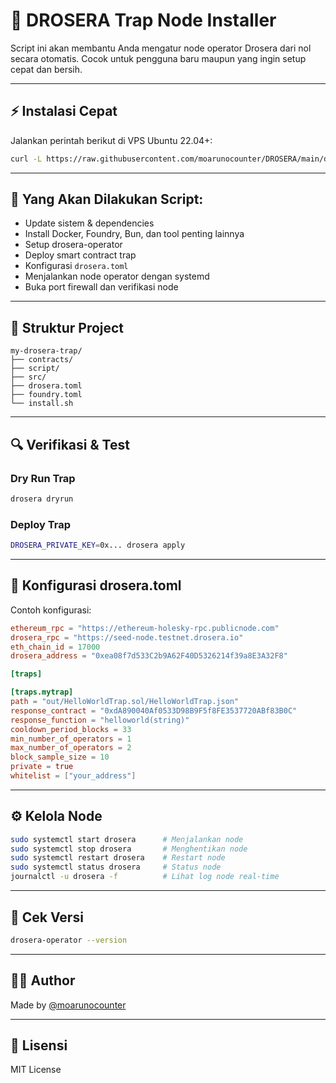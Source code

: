 # 🚀 DROSERA Trap Node Installer

Script ini akan membantu Anda mengatur node operator Drosera dari nol secara otomatis. Cocok untuk pengguna baru maupun yang ingin setup cepat dan bersih.

---

## ⚡ Instalasi Cepat

Jalankan perintah berikut di VPS Ubuntu 22.04+:

```bash
curl -L https://raw.githubusercontent.com/moarunocounter/DROSERA/main/drosera.sh | bash
```

---

## 🔧 Yang Akan Dilakukan Script:

- Update sistem & dependencies
- Install Docker, Foundry, Bun, dan tool penting lainnya
- Setup drosera-operator
- Deploy smart contract trap
- Konfigurasi `drosera.toml`
- Menjalankan node operator dengan systemd
- Buka port firewall dan verifikasi node

---

## 📂 Struktur Project

```
my-drosera-trap/
├── contracts/
├── script/
├── src/
├── drosera.toml
├── foundry.toml
└── install.sh
```

---

## 🔍 Verifikasi & Test

### Dry Run Trap
```bash
drosera dryrun
```

### Deploy Trap
```bash
DROSERA_PRIVATE_KEY=0x... drosera apply
```

---

## 🧠 Konfigurasi drosera.toml

Contoh konfigurasi:

```toml
ethereum_rpc = "https://ethereum-holesky-rpc.publicnode.com"
drosera_rpc = "https://seed-node.testnet.drosera.io"
eth_chain_id = 17000
drosera_address = "0xea08f7d533C2b9A62F40D5326214f39a8E3A32F8"

[traps]

[traps.mytrap]
path = "out/HelloWorldTrap.sol/HelloWorldTrap.json"
response_contract = "0xdA890040Af0533D98B9F5f8FE3537720ABf83B0C"
response_function = "helloworld(string)"
cooldown_period_blocks = 33
min_number_of_operators = 1
max_number_of_operators = 2
block_sample_size = 10
private = true
whitelist = ["your_address"]
```

---

## ⚙️ Kelola Node

```bash
sudo systemctl start drosera      # Menjalankan node
sudo systemctl stop drosera       # Menghentikan node
sudo systemctl restart drosera    # Restart node
sudo systemctl status drosera     # Status node
journalctl -u drosera -f          # Lihat log node real-time
```

---

## 🧪 Cek Versi

```bash
drosera-operator --version
```

---

## 👨‍💻 Author

Made by [@moarunocounter](https://github.com/moarunocounter)

---

## 📜 Lisensi

MIT License
